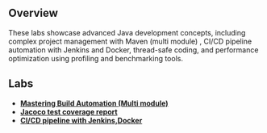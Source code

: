 ## Overview

These labs showcase advanced Java development concepts, including complex project management with Maven (multi module) , CI/CD pipeline automation with Jenkins and Docker, thread-safe coding, and performance optimization using profiling and benchmarking tools.

## Labs

- [**Mastering Build Automation (Multi module)**](./multi-module/)
- [**Jacoco test coverage report**](./jacoco/)
- [**CI/CD pipeline with Jenkins,Docker**](./ci/)
